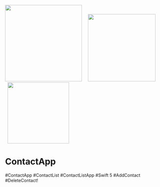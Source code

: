 <img src="https://user-images.githubusercontent.com/82731243/190872434-95a35d47-399e-48b1-b721-44604cbf17e5.png" data-canonical-src="https://gyazo.com/eb5c5741b6a9a16c692170a41a49c858.png" width="250" /> &nbsp; &nbsp; <img src="https://user-images.githubusercontent.com/82731243/190872433-e01014f7-929d-44ae-af60-cff9f6ea7b93.png" data-canonical-src="https://gyazo.com/eb5c5741b6a9a16c692170a41a49c858.png" width="220" /> &nbsp; &nbsp; <img src="https://user-images.githubusercontent.com/82731243/190872423-abbae8d7-957a-4a44-b7c5-56ee338d047f.png" data-canonical-src="https://gyazo.com/eb5c5741b6a9a16c692170a41a49c858.png" width="200" />


# ContactApp
#ContactApp 
#ContactList
#ContactListApp
#Swift 5
#AddContact
#DeleteContact!
